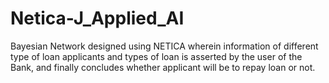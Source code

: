 # Netica-J_Applied_AI
Bayesian Network designed using NETICA wherein information of different type of loan applicants and types of loan is asserted by the user of the Bank, and finally concludes whether applicant will be to repay loan or not.
